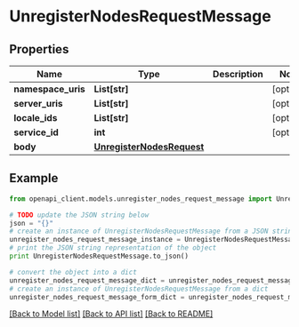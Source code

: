 # UnregisterNodesRequestMessage


## Properties
Name | Type | Description | Notes
------------ | ------------- | ------------- | -------------
**namespace_uris** | **List[str]** |  | [optional] 
**server_uris** | **List[str]** |  | [optional] 
**locale_ids** | **List[str]** |  | [optional] 
**service_id** | **int** |  | [optional] 
**body** | [**UnregisterNodesRequest**](UnregisterNodesRequest.md) |  | 

## Example

```python
from openapi_client.models.unregister_nodes_request_message import UnregisterNodesRequestMessage

# TODO update the JSON string below
json = "{}"
# create an instance of UnregisterNodesRequestMessage from a JSON string
unregister_nodes_request_message_instance = UnregisterNodesRequestMessage.from_json(json)
# print the JSON string representation of the object
print UnregisterNodesRequestMessage.to_json()

# convert the object into a dict
unregister_nodes_request_message_dict = unregister_nodes_request_message_instance.to_dict()
# create an instance of UnregisterNodesRequestMessage from a dict
unregister_nodes_request_message_form_dict = unregister_nodes_request_message.from_dict(unregister_nodes_request_message_dict)
```
[[Back to Model list]](../README.md#documentation-for-models) [[Back to API list]](../README.md#documentation-for-api-endpoints) [[Back to README]](../README.md)


